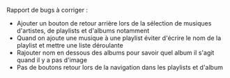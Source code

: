 Rapport de bugs à corriger :
- Ajouter un bouton de retour arrière lors de la sélection de musiques d'artistes, de playlists et d'albums notamment
- Quand on ajoute une musique à une playlist éviter d'écrire le nom de la playlist et mettre une liste déroulante
- Rajouter nom en dessous des albums pour savoir quel album il s'agit quand il y a pas d'image
- Pas de boutons retour lors de la navigation dans les playlists et d'album
